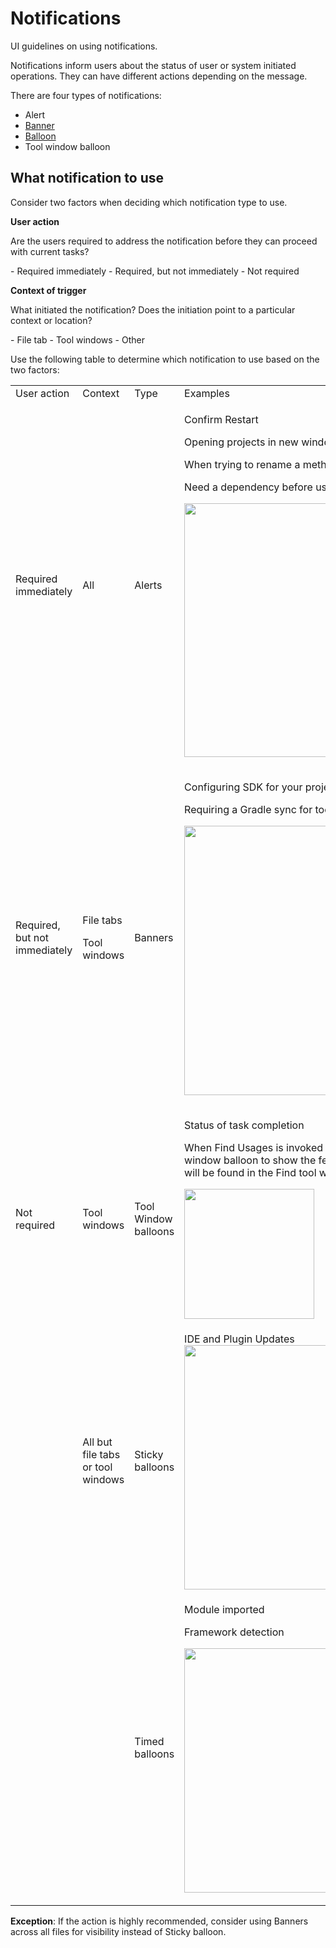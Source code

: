<!-- Copyright 2000-2024 JetBrains s.r.o. and contributors. Use of this source code is governed by the Apache 2.0 license. -->

# Notifications

<link-summary>UI guidelines on using notifications.</link-summary>

Notifications inform users about the status of user or system initiated operations. They can have different actions depending on the message.

There are four types of notifications:

- Alert
- [Banner](banner.md)
- [Balloon](balloon.md)
- Tool window balloon

## What notification to use

Consider two factors when deciding which notification type to use.

**User action**

<p> Are the users required to address the notification before they can proceed with current tasks?</p>
  - Required immediately
  - Required, but not immediately
  - Not required

**Context of trigger**

<p> What initiated the notification? Does the initiation point to a particular context or location?</p>
  - File tab
  - Tool windows
  - Other

Use the following table to determine which notification to use based on the two factors:

<table>
  <tr>
  <td>User action</td>
  <td>Context</td>
  <td>Type</td>
  <td>Examples</td></tr>
  <tr>
    <td>Required immediately
    </td>
    <td>All
    </td>
    <td>Alerts
    </td>
    <td>
      <p>Confirm Restart</p>
      <p>Opening projects in new window</p>
      <p>When trying to rename a method, but a conflict is found</p>
      <p>Need a dependency before using a feature</p>
      <p><img src="alert.png" width="406" /></p>
   </td>
  </tr>
  <tr>
    <td>Required, but not immediately</td>
    <td>
      <p>File tabs</p>
      <p>Tool windows</p>
    </td>
    <td>Banners</td>
    <td>
      <p>Configuring SDK for your project</p>
      <p>Requiring a Gradle sync for tools to work properly</p>
      <p><img src="banner.png" width="431" /></p>
    </td>
    </tr>
  <tr>
    <td>Not required</td>
    <td>Tool windows</td>
    <td>Tool Window balloons</td>
    <td>
      <p>Status of task completion</p>
      <p>When Find Usages is invoked on a method, use a tool window balloon to show the feedback since the results will be found in the Find tool window</p>
      <p><img src="toolwindow_balloon.png" width="208" /></p>
    </td>
  </tr>
  <tr>
    <td></td>
    <td>All but file tabs or tool windows</td>
    <td>Sticky balloons</td>
    <td>
      IDE and Plugin Updates
      <img src="sticky_toast.png" width="391" />
    </td>
  </tr>
  <tr>
    <td></td>
    <td></td>
    <td>Timed balloons</td>
    <td>
      <p>Module imported</p>
      <p>Framework detection</p>
      <p><img src="timed_toast.png" width="391" /></p>
    </td>
  </tr>
</table>

**Exception**: If the action is highly recommended, consider using Banners across all files for visibility instead of Sticky balloon.
